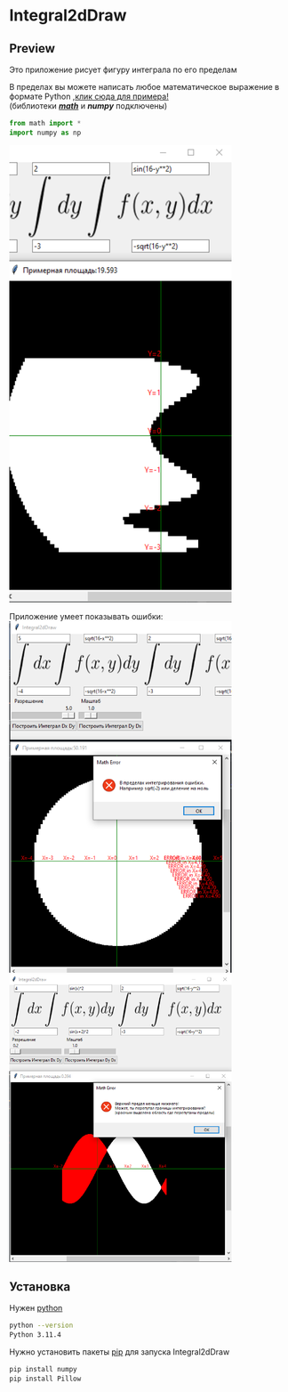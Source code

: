 # Integral2dDraw
## Preview
Это приложение рисует фигуру интеграла по его пределам

В пределах вы можете написать любое математическое выражение в формате Python ,[клик сюда для примера!](https://codechick.io/tutorials/python/numbers-and-math-functions)<br />
(библиотеки *__[math](https://docs.python.org/3/library/math.html)__* и *__numpy__* подключены)
```python
from math import *
import numpy as np
```


<img src="README1.png" width="400">

Приложение умеет показывать ошибки:<br />
<img src="README3.png" width="400">
<img src="README2.png" width="400">

## Установка
Нужен [python](https://www.python.org/downloads/)
```bash
python --version
Python 3.11.4
```

Нужно установить пакеты [pip](https://pip.pypa.io/en/stable/) для запуска Integral2dDraw


```bash
pip install numpy
pip install Pillow
```
